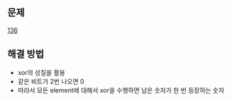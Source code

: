 ## 문제

[136](https://leetcode.com/problems/single-number/?envType=study-plan-v2&envId=leetcode-75)

## 해결 방법

- xor의 성질을 활용
- 같은 비트가 2번 나오면 0
- 따라서 모든 element에 대해서 xor을 수행하면 남은 숫자가 한 번 등장하는 숫자
